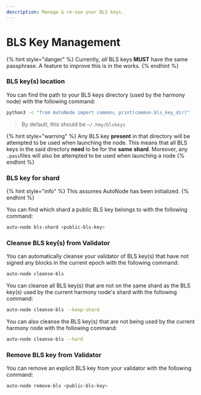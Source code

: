 ```yaml
---
description: Manage & re-use your BLS keys.
---
```


# BLS Key Management

{% hint style="danger" %}
Currently, _all_ BLS keys **MUST** have the same passphrase. A feature to improve this is in the works.
{% endhint %}

### BLS key\(s\) location

You can find the path to your BLS keys directory \(used by the harmony node\) with the following command:

```bash
python3 -c "from AutoNode import common; print(common.bls_key_dir)"
```

> By default, this should be `~/.hmy/blskeys`

{% hint style="warning" %}
Any BLS key **present** in that directory will be attempted to be used when launching the node. This means that all BLS keys in the said directory **need** to be for the **same** **shard**. Moreover, any `.pass`files will also be attempted to be used when launching a node
{% endhint %}

### BLS key for shard

{% hint style="info" %}
This assumes AutoNode has been initialized.
{% endhint %}

You can find which shard a public BLS key belongs to with the following command:

```bash
auto-node bls-shard <public-bls-key>
```

### Cleanse BLS key\(s\) from Validator

You can automatically cleanse your validator of BLS key\(s\) that have not signed any blocks in the current epoch with the following command:

```bash
auto-node cleanse-bls
```

You can cleanse all BLS key\(s\) that are not on the same shard as the BLS key\(s\) used by the current harmony node's shard with the following command:

```bash
auto-node cleanse-bls --keep-shard
```

You can also cleanse the BLS key\(s\) that are not being used by the current harmony node with the following command:

```bash
auto-node cleanse-bls --hard
```

### Remove BLS key from Validator

You can remove an explicit BLS key from your validator with the following command:

```bash
auto-node remove-bls <public-bls-key>
```

